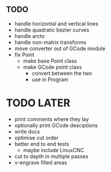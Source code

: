 ## TODO
- handle horizontal and vertical lines
- handle quadratic bezier curves
- handle arcto
- handle non-matrix transforms
- move converter out of GCode module
- fix Point
  - make base Point class
  - make GCode point class
    - convert between the two
    - use in Program

# TODO LATER
- print comments where they lay
- optionally print GCode desciptions
- write docs
- optimise cut order
- better end to end tests
  - maybe include LinuxCNC
- cut to depth in multiple passes
- v-engrave filled areas
